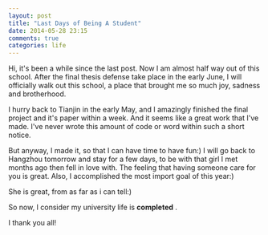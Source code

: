 ```yaml
---
layout: post
title: "Last Days of Being A Student"
date: 2014-05-28 23:15
comments: true
categories: life
---
```


Hi, it's been a while since the last post. Now I am almost half way out of this school. After the final thesis defense take place in the early June, I will officially walk out this school, a place that brought me so much joy, sadness and brotherhood.

I hurry back to Tianjin in the early May, and I amazingly finished the final project and it's  paper within a week.  And it seems like a great work that I've made. I've never wrote this amount of code or word within such a short notice.

But anyway, I made it, so that I can have time to have fun:)
I will go back to Hangzhou tomorrow and stay for a few days, to be with that girl I met months ago then fell in love with. The feeling that having someone care for you is great. Also, I accomplished the most import goal of this year:)

She is great, from as far as i can tell:)

So now, I consider my university life is __completed__ .

I thank you all!
